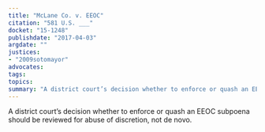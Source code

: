 ```yaml
---
title: "McLane Co. v. EEOC"
citation: "581 U.S. ___"
docket: "15-1248"
publishdate: "2017-04-03"
argdate: ""
justices:
- "2009sotomayor"
advocates:
tags:
topics:
summary: "A district court’s decision whether to enforce or quash an EEOC subpoena should be reviewed for abuse of discretion, not de novo."
---
```

A district court’s decision whether to enforce or quash an EEOC subpoena should be reviewed for abuse of discretion, not de novo.


